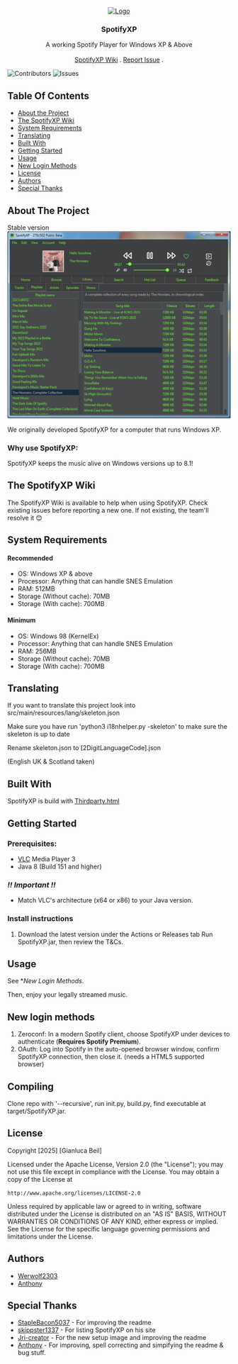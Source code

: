 <p align="center">
  <a href="https://github.com/SpotifyXP/SpotifyXP">
    <img src="https://raw.githubusercontent.com/SpotifyXP/SpotifyXP/main/src/main/resources/spotifyxp.png" alt="Logo" width="80" height="80">
  </a>
<h3 align="center">SpotifyXP</h3>
 <p align="center">
    A working Spotify Player for Windows XP & Above
    <br/>
    <br/>
    <a href="https://github.com/SpotifyXP/SpotifyXP/wiki">SpotifyXP Wiki</a>
    .
    <a href="https://github.com/SpotifyXP/SpotifyXP/issues">Report Issue</a>
    .
  </p>
</p>

![Contributors](https://img.shields.io/github/contributors/SpotifyXP/SpotifyXP?color=dark-green) ![Issues](https://img.shields.io/github/issues/SpotifyXP/SpotifyXP)

<!--![Downloads](https://img.shields.io/github/downloads/SpotifyXP/SpotifyXP/total)-->

## Table Of Contents

* [About the Project](#about-the-project)
* [The SpotifyXP Wiki](#the-spotifyxp-wiki)
* [System Requirements](#system-requirements)
* [Translating](#translating)
* [Built With](#built-with)
* [Getting Started](#getting-started)
* [Usage](#usage)
* [New Login Methods](#new-login-methods)
* [License](#license)
* [Authors](#authors)
* [Special Thanks](#Special-Thanks)

## About The Project

Stable version
![Screen Shot](SpotifyXPShowStable.png)

We originally developed SpotifyXP for a computer that runs Windows XP.

<h3>Why use SpotifyXP:</h3>

SpotifyXP keeps the music alive on Windows versions up to 8.1!

## The SpotifyXP Wiki

The SpotifyXP Wiki is available to help when using SpotifyXP.
Check existing issues before reporting a new one.
If not existing, the team'll resolve it 😊


## System Requirements

<h4>Recommended</h4>

* OS: Windows XP & above
* Processor: Anything that can handle SNES Emulation
* RAM: 512MB
* Storage (Without cache): 70MB
* Storage (With cache): 700MB

<h4>Minimum</h4>

* OS: Windows 98 (KernelEx)
* Processor: Anything that can handle SNES Emulation
* RAM: 256MB
* Storage (Without cache): 70MB
* Storage (With cache): 700MB

## Translating

<p>If you want to translate this project look into src/main/resources/lang/skeleton.json</p>
<p>Make sure you have run 'python3 i18nhelper.py -skeleton' to make sure the skeleton is up to date</p>
<p>Rename skeleton.json to [2DigitLanguageCode].json</p>
(English UK & Scotland taken)

## Built With

SpotifyXP is build with <a href="https://github.com/SpotifyXP/SpotifyXP/blob/main/src/main/resources/setup/thirdparty.html">Thirdparty.html</a>

## Getting Started

### Prerequisites:

- <a href="https://www.videolan.org/">VLC</a> Media Player 3
- Java 8 (Build 151 and higher)

### ***!! Important !!***
- Match VLC's architecture (x64 or x86) to your Java version.

### Install instructions

1. Download the latest version under the Actions or Releases tab
Run SpotifyXP.jar, then review the T&Cs.


## Usage

See **New Login Methods*.

Then, enjoy your legally streamed music.

## New login methods
1. Zeroconf: In a modern Spotify client, choose SpotifyXP under devices to authenticate (**Requires Spotify Premium**).
2. OAuth: Log into Spotify in the auto-opened browser window, confirm SpotifyXP connection, then close it. (needs a HTML5 supported browser)

## Compiling

Clone repo with '--recursive', run init.py, build.py, find executable at target/SpotifyXP.jar.

## License

Copyright [2025] [Gianluca Beil]

Licensed under the Apache License, Version 2.0 (the "License");
you may not use this file except in compliance with the License.
You may obtain a copy of the License at

    http://www.apache.org/licenses/LICENSE-2.0

Unless required by applicable law or agreed to in writing, software
distributed under the License is distributed on an "AS IS" BASIS,
WITHOUT WARRANTIES OR CONDITIONS OF ANY KIND, either express or implied.
See the License for the specific language governing permissions and
limitations under the License.

## Authors

* [Werwolf2303](https://github.com/Werwolf2303/)
* [Anthony](https://twitter.com/intent/user?screen_name=anthonydavenpod)

## Special Thanks

* [StapleBacon5037](https://github.com/StapleBacon5037) - For improving the readme
* [skippster1337](https://github.com/skipster1337) - For listing SpotifyXP on his site
* [Jri-creator](https://github.com/Jri-creator) - For the new setup image and improving the readme
* [Anthony](https://twitter.com/intent/user?screen_name=anthonydavenpod) - For improving, spell correcting and simpifying the readme & bug stuff.
